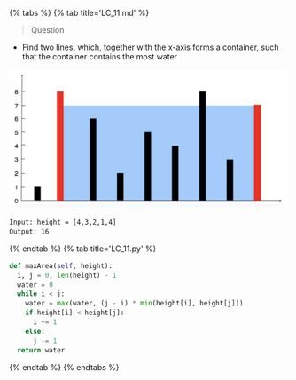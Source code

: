 {% tabs %}
{% tab title='LC_11.md' %}

> Question

* Find two lines, which, together with the x-axis forms a container, such that the container contains the most water

![LC_11.md](images/20210411_061316.png)

```txt
Input: height = [4,3,2,1,4]
Output: 16
```

{% endtab %}
{% tab title='LC_11.py' %}

```py
def maxArea(self, height):
  i, j = 0, len(height) - 1
  water = 0
  while i < j:
    water = max(water, (j - i) * min(height[i], height[j]))
    if height[i] < height[j]:
      i += 1
    else:
      j -= 1
  return water
```

{% endtab %}
{% endtabs %}
